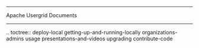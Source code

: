 ***************
Apache Usergrid Documents
***************

.. toctree::
   deploy-local
   getting-up-and-running-locally
   organizations-admins
   usage
   presentations-and-videos
   upgrading
   contribute-code